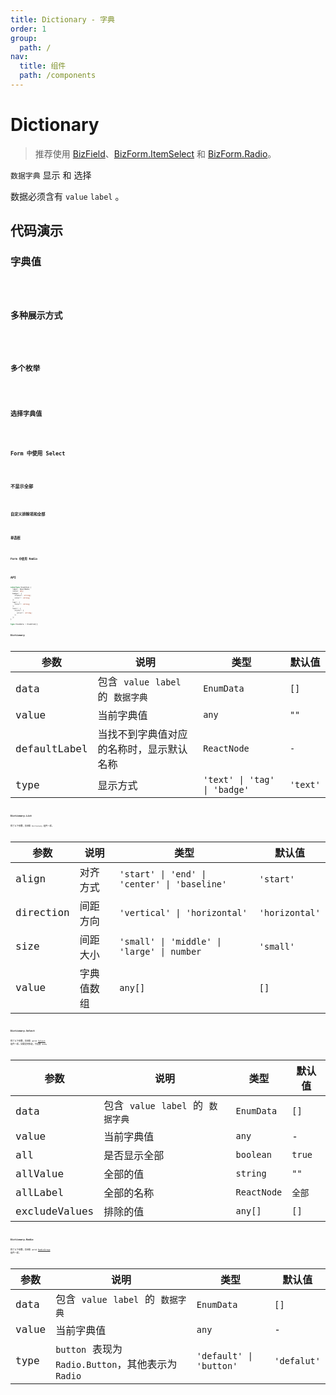 ```yaml
---
title: Dictionary - 字典
order: 1
group:
  path: /
nav:
  title: 组件
  path: /components
---
```


# Dictionary

> 推荐使用 [BizField](/components/biz-field)、[BizForm.ItemSelect](/components/item#itemselect) 和 [BizForm.Radio](/components/item#itemradio)。

`数据字典` 显示 和 选择

数据必须含有 `value` `label` 。

## 代码演示

### 字典值

<code src="./demos/Demo1.tsx" />

### 多种展示方式

<code src="./demos/Demo1.1.tsx" />

### 多个枚举

<code src="./demos/Demo1.2.tsx" />

### 选择字典值

<code src="./demos/Demo2.tsx" />

### Form 中使用 Select

<code src="./demos/Demo3.tsx" />

### 不显示全部

<code src="./demos/Demo4.tsx" />

### 自定义排除项和全部

<code src="./demos/Demo5.tsx" />

### 单选框

<code src="./demos/Demo6.tsx" />

### Form 中使用 Radio

<code src="./demos/Demo7.tsx" />

## API

```typescript
interface EnumItem {
  label: ReactNode;
  value: any;
  badge?: {
    status?: string;
    color?: string;
  };
  tag?: {
    color?: string;
  };
  text?: {
    style?: {
      color?: string;
    };
  };
}

type EnumData = EnumItem[];
```

### Dictionary

| 参数 | 说明 | 类型 | 默认值 |
| --- | --- | --- | --- |
| data | 包含 `value` `label` 的 `数据字典` | `EnumData` | `[]` |
| value | 当前字典值 | `any` | `""` |
| defaultLabel | 当找不到字典值对应的名称时，显示默认名称 | `ReactNode` | `-` |
| type | 显示方式 | `'text' \| 'tag' \| 'badge'` | `'text'` |

### Dictionary.List

除了以下参数，其余和 `Dictionary` 组件一样。

| 参数      | 说明       | 类型                                         | 默认值         |
| --------- | ---------- | -------------------------------------------- | -------------- |
| align     | 对齐方式   | `'start' \| 'end' \| 'center' \| 'baseline'` | `'start'`      |
| direction | 间距方向   | `'vertical' \| 'horizontal'`                 | `'horizontal'` |
| size      | 间距大小   | `'small' \| 'middle' \| 'large' \| number`   | `'small'`      |
| value     | 字典值数组 | `any[]`                                      | `[]`           |

### Dictionary.Select

除了以下参数，其余和 antd [Select](https://ant.design/components/select-cn/) 组件一样。如需支持多选，可设置 `mode`。

| 参数          | 说明                               | 类型        | 默认值 |
| ------------- | ---------------------------------- | ----------- | ------ |
| data          | 包含 `value` `label` 的 `数据字典` | `EnumData`  | `[]`   |
| value         | 当前字典值                         | `any`       | -      |
| all           | 是否显示全部                       | `boolean`   | `true` |
| allValue      | 全部的值                           | `string`    | `""`   |
| allLabel      | 全部的名称                         | `ReactNode` | `全部` |
| excludeValues | 排除的值                           | `any[]`     | `[]`   |

### Dictionary.Radio

除了以下参数，其余和 antd [RadioGroup](https://ant.design/components/radio-cn/#RadioGroup) 组件一样。

| 参数 | 说明 | 类型 | 默认值 |
| --- | --- | --- | --- |
| data | 包含 `value` `label` 的 `数据字典` | `EnumData` | `[]` |
| value | 当前字典值 | `any` | - |
| type | `button` 表现为 `Radio.Button`，其他表示为 `Radio` | `'default' \| 'button'` | `'defalut'` |
